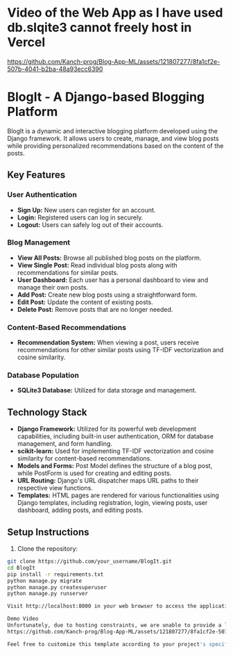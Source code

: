 # Video of the Web App as I have used db.slqite3 cannot freely host in Vercel


https://github.com/Kanch-prog/Blog-App-ML/assets/121807277/8fa1cf2e-507b-4041-b2ba-48a93ecc6390


# BlogIt - A Django-based Blogging Platform

BlogIt is a dynamic and interactive blogging platform developed using the Django framework. It allows users to create, manage, and view blog posts while providing personalized recommendations based on the content of the posts.

## Key Features

### User Authentication

- **Sign Up:** New users can register for an account.
- **Login:** Registered users can log in securely.
- **Logout:** Users can safely log out of their accounts.

### Blog Management

- **View All Posts:** Browse all published blog posts on the platform.
- **View Single Post:** Read individual blog posts along with recommendations for similar posts.
- **User Dashboard:** Each user has a personal dashboard to view and manage their own posts.
- **Add Post:** Create new blog posts using a straightforward form.
- **Edit Post:** Update the content of existing posts.
- **Delete Post:** Remove posts that are no longer needed.

### Content-Based Recommendations

- **Recommendation System:** When viewing a post, users receive recommendations for other similar posts using TF-IDF vectorization and cosine similarity.

### Database Population

- **SQLite3 Database:** Utilized for data storage and management.

## Technology Stack

- **Django Framework:** Utilized for its powerful web development capabilities, including built-in user authentication, ORM for database management, and form handling.
- **scikit-learn:** Used for implementing TF-IDF vectorization and cosine similarity for content-based recommendations.
- **Models and Forms:** Post Model defines the structure of a blog post, while PostForm is used for creating and editing posts.
- **URL Routing:** Django's URL dispatcher maps URL paths to their respective view functions.
- **Templates:** HTML pages are rendered for various functionalities using Django templates, including registration, login, viewing posts, user dashboard, adding posts, and editing posts.

## Setup Instructions

1. Clone the repository:

```bash
git clone https://github.com/your_username/BlogIt.git
cd BlogIt
pip install -r requirements.txt
python manage.py migrate
python manage.py createsuperuser
python manage.py runserver

Visit http://localhost:8000 in your web browser to access the application.

Demo Video
Unfortunately, due to hosting constraints, we are unable to provide a live demo of the application. However, you can watch a video demonstration here.
https://github.com/Kanch-prog/Blog-App-ML/assets/121807277/8fa1cf2e-507b-4041-b2ba-48a93ecc6390

Feel free to customize this template according to your project's specific requirements and design.

